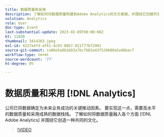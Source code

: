 ```yaml
---
title: 数据质量和采用
description: 了解如何将数据质量构建到Adobe Analytics的方方面面，并围绕它创建共享文化。
solution: Analytics
role: User
doc-type: Event
last-substantial-update: 2023-02-09T00:00:00Z
kt: 11850
thumbnail: 3414203.jpeg
exl-id: 4227a4fd-af61-4c03-88b7-821f77bf2901
source-git-commit: ca06e5a8b1602a7bcfb83a43f529680a5a96bacf
workflow-type: tm+mt
source-wordcount: '77'
ht-degree: 0%

---
```


# 数据质量和采用 [!DNL Analytics]

公司已将数据确定为未来业务成功的关键推动因素。 要实现这一点，需要高水平的数据质量和采用成熟的数据栈栈。 了解如何将数据质量融入各个方面 [!DNL Adobe Analytics] 并围绕它创造一种共同的文化。

>[!VIDEO](https://video.tv.adobe.com/v/3414203/?quality=12&learn=on)
